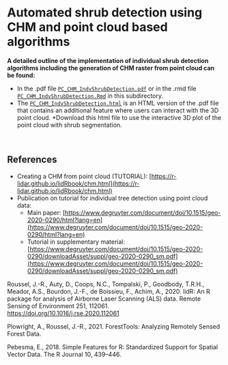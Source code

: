 # Automated shrub detection using CHM and point cloud based algorithms

**A detailed outline of the implementation of individual shrub detection algorithms including the generation of CHM raster from point cloud can be found:** 
* In the .pdf file [`PC_CHM_IndvShrubDetection.pdf`](PC_CHM_IndvShrubDetection.pdf) or in the .rmd file [`PC_CHM_IndvShrubDetection.Rmd`](PC_CHM_IndvShrubDetection.Rmd) in this subdirectory. 
* The [`PC_CHM_IndvShrubDetection.html`](PC_CHM_IndvShrubDetection.html) is an HTML version of the .pdf file that contains an additional feature where users can interact with the 3D point cloud. *Download this html file to use the interactive 3D plot of the point cloud with shrub segmentation.  

<br>

## References

* Creating a CHM from point cloud (TUTORIAL): [https://r-lidar.github.io/lidRbook/chm.html](https://r-lidar.github.io/lidRbook/chm.html)
* Publication on tutorial for individual tree detection using point cloud data:
  + Main paper: [https://www.degruyter.com/document/doi/10.1515/geo-2020-0290/html?lang=en](https://www.degruyter.com/document/doi/10.1515/geo-2020-0290/html?lang=en)
  + Tutorial in supplementary material: [https://www.degruyter.com/document/doi/10.1515/geo-2020-0290/downloadAsset/suppl/geo-2020-0290_sm.pdf](https://www.degruyter.com/document/doi/10.1515/geo-2020-0290/downloadAsset/suppl/geo-2020-0290_sm.pdf)

Roussel, J.-R., Auty, D., Coops, N.C., Tompalski, P., Goodbody, T.R.H., Meador, A.S., Bourdon, J.-F., de Boissieu, F., Achim, A., 2020. lidR: An R package for analysis of Airborne Laser Scanning (ALS) data. Remote Sensing of Environment 251, 112061. https://doi.org/10.1016/j.rse.2020.112061  

Plowright, A., Roussel, J.-R., 2021. ForestTools: Analyzing Remotely Sensed Forest Data.  

Pebesma, E., 2018. Simple Features for R: Standardized Support for Spatial Vector Data. The R Journal 10, 439–446.
